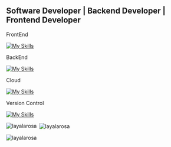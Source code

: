 ## Software Developer | Backend Developer | Frontend Developer 

<!-- **layalarosa/layalarosa** is a ✨ _special_ ✨ repository because its `README.md` (this file) appears on your GitHub profile. -->

<!--- 🔭 I’m currently working on ...
- 🌱 I’m currently learning ...
- 👯 I’m looking to collaborate on ...
- 🤔 I’m looking for help with ...
- 💬 Ask me about ...
- 📫 How to reach me: ...
- ⚡ Fun fact: ...-->

FrontEnd

[![My Skills](https://skillicons.dev/icons?i=js,html,css,bootstrap,angular,typescript,codepen)](https://skillicons.dev)

BackEnd

[![My Skills](https://skillicons.dev/icons?i=cs,dotnet)](https://skillicons.dev)

Cloud

[![My Skills](https://skillicons.dev/icons?i=azure)](https://skillicons.dev)

Version Control 

[![My Skills](https://skillicons.dev/icons?i=git,github,bitbucket)](https://skillicons.dev)

<p><img align="left" src="https://github-readme-stats.vercel.app/api/top-langs?username=furkandeveloper&show_icons=true&locale=en&layout=compact" alt="layalarosa" /></p>

<p>&nbsp;<img align="center" src="https://github-readme-stats.vercel.app/api?username=furkandeveloper&show_icons=true&locale=en" alt="layalarosa" /></p>

<p><img align="center" src="https://github-readme-streak-stats.herokuapp.com/?user=furkandeveloper&" alt="layalarosa" /></p>
